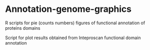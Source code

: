 # Annotation-genome-graphics
R scripts for pie (counts numbers) figures of functional annotation of proteins domains 

Script for plot results obtained from Inteproscan functional domain annotation
